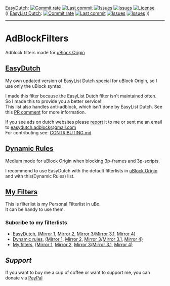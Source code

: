 [EasyDutch](https://github.com/BPower0036/AdBlockFilters/tree/main/EasyDutch):
[![Commit rate](https://img.shields.io/github/commit-activity/m/BPower0036/AdBlockFilters?label=Commits&color=succes)](https://github.com/BPower0036/AdBlockFilters/commits/)
[![Last commit](https://img.shields.io/github/last-commit/BPower0036/AdBlockFilters?label=Last%20commit&color=informational)](https://github.com/BPower0036/AdBlockFilters/commits/main)
[![Issues](https://img.shields.io/github/issues/BPower0036/AdBlockFilters?label=Issues&color=red)](https://github.com/BPower0036/AdBlockFilters/issues)
[![Issues](https://img.shields.io/github/issues-closed/BPower0036/AdBlockFilters?color=green&label=Issues)](https://github.com/BPower0036/AdBlockFilters/issues?q=is%3Aissue+is%3Aclosed)
[![License](https://img.shields.io/badge/License-GPLv3-blue.svg?label=License&color=lightgrey)](https://github.com/BPower0036/AdBlockFilters/blob/main/LICENSE) </br>
(( [EasyList Dutch](https://github.com/easylist/easylistdutch/):
[![Commit rate](https://img.shields.io/github/commit-activity/m/easylist/easylistdutch?label=Commits&color=succes&style=plastic)](https://github.com/easylist/easylistdutch/commits/)
[![Last commit](https://img.shields.io/github/last-commit/easylist/easylistdutch?label=Last%20commit&color=informational&style=plastic)](https://github.com/easylist/easylistdutch/commits/master)
[![Issues](https://img.shields.io/github/issues/easylist/easylistdutch?label=Issues&color=red&style=plastic)](https://github.com/easylist/easylistdutch/issues)
[![Issues](https://img.shields.io/github/issues-closed/easylist/easylistdutch?color=green&label=Issues&style=plastic)](https://github.com/easylist/easylistdutch/issues?q=is%3Aissue+is%3Aclosed) ))

***
# AdBlockFilters
Adblock filters made for [uBlock Origin](https://github.com/uBlockOrigin/uAssets)

## [EasyDutch](https://github.com/BPower0036/AdBlockFilters/tree/main/EasyDutch)
My own updated version of EasyList Dutch special for uBlock Origin, so I use only the uBlock syntax. 

I made this filter because the EasyList Dutch filter isn't maintained often. <br>
So I made this to provide you a better service!! <br>
This list also handles anti-adblock, which isn't done by EasyList Dutch. See this [PR comment](https://github.com/easylist/easylistdutch/issues/11#issuecomment-818864565) for more information.

If you see ads on dutch websites please [report](https://github.com/BPower0036/AdBlockFilters/issues/new/choose) it to me or sent me an email to easydutch.adblock@gmail.com <br>
For contributing see: [CONTRIBUTING.md](https://github.com/BPower0036/AdBlockFilters/blob/main/CONTRIBUTING.md)

## [Dynamic Rules](https://github.com/BPower0036/AdBlockFilters/blob/main/dynamic%20rules)
Medium mode for uBlock Origin when blocking 3p-frames and 3p-scripts.

I recommend to use EasyDutch with the default filterlists in [uBlock Origin](https://github.com/uBlockOrigin/uAssets) and with this(Dynamic Rules) list.

## [My Filters](https://github.com/BPower0036/AdBlockFilters/blob/main/my%20filters)
This is filterlist is my Personal Filterlist in uBo. </br>
It can be handy to use them.


### Subcribe to my filterlists
- [EasyDutch](https://subscribe.adblockplus.org/?location=https://raw.githubusercontent.com/BPower0036/AdBlockFilters/main/easydutch.txt&title=EasyDutch), [(Mirror 1](https://gitlab.com/BPower0036/AdBlockFilters/-/raw/main/easydutch.txt), [Mirror 2](https://combinatronics.io/BPower0036/AdBlockFilters/main/easydutch.txt), [Mirror 3](https://cdn.statically.io/gh/BPower0036/AdBlockFilters/main/easydutch.txt)/[Mirror 3.1](https://cdn.statically.io/gl/BPower0036/AdBlockFilters/main/easydutch.txt), [Mirror 4)](https://cdn.jsdelivr.net/gh/BPower0036/AdBlockFilters@main/easydutch.txt)
- [Dynamic rules](https://subscribe.adblockplus.org/?location=https://raw.githubusercontent.com/BPower0036/AdBlockfilters/main/dynamic%20rules&title=Dynamic%20rules%20for%20uBlock%20Origin%20for%203p-frame%20unblocking%20only), [(Mirror 1](https://gitlab.com/BPower0036/AdBlockFilters/-/raw/main/dynamic%20rules), [Mirror 2](https://combinatronics.io/BPower0036/AdBlockfilters/main/dynamic%20rules), [Mirror 3](https://cdn.statically.io/gh/BPower0036/AdBlockfilters/main/dynamic%20rules)/[Mirror 3.1](https://cdn.statically.io/gl/BPower0036/AdBlockFilters/main/dynamic%20rules), [Mirror 4)](https://cdn.jsdelivr.net/gh/BPower0036/AdBlockfilters@main/dynamic%20rules)
- [My filters](https://subscribe.adblockplus.org/?location=https://raw.githubusercontent.com/BPower0036/AdBlockfilters/main/my%20filters&title=My%20filters%20list%20uBo), [(Mirror 1](https://gitlab.com/BPower0036/AdBlockFilters/-/raw/main/my%20filters), [Mirror 2](https://combinatronics.io/BPower0036/AdBlockfilters/main/my%20filters), [Mirror 3](https://cdn.statically.io/gh/BPower0036/AdBlockfilters/main/my%20filters)/[Mirror 3.1](https://cdn.statically.io/gl/BPower0036/AdBlockFilters/main/my%20filters), [Mirror 4)](https://cdn.jsdelivr.net/gh/BPower0036/AdBlockfilters@main/my%20filters)


## *Support*
If you want to buy me a cup of coffee or want to support me, you can donate via [PayPal](https://www.paypal.com/donate?hosted_button_id=M4D2NPZX5NS4C)
